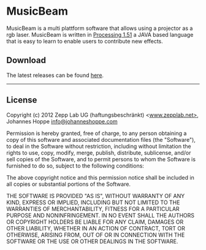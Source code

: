 MusicBeam
=========

MusicBeam is a multi plattform software that allows using a projector as a rgb laser.
MusicBeam is written in [Processing 1.51](http://processing.org) a JAVA based language that is easy to learn to enable users to contribute new effects.


Download
--------
The latest releases can be found [here](http://zepplab.net/downloads/MusicBeam_v0.1.zip).


_______


License
-------

Copyright (c) 2012 Zepp Lab UG (haftungsbeschränkt) <www.zepplab.net>, Johannes Hoppe <info@johanneshoppe.com>

Permission is hereby granted, free of charge, to any person obtaining a copy of this software and associated documentation files (the "Software"), to deal in the Software without restriction, including without limitation the rights to use, copy, modify, merge, publish, distribute, sublicense, and/or sell copies of the Software, and to permit persons to whom the Software is furnished to do so, subject to the following conditions:

The above copyright notice and this permission notice shall be included in all copies or substantial portions of the Software.

THE SOFTWARE IS PROVIDED "AS IS", WITHOUT WARRANTY OF ANY KIND, EXPRESS OR IMPLIED, INCLUDING BUT NOT LIMITED TO THE WARRANTIES OF MERCHANTABILITY, FITNESS FOR A PARTICULAR PURPOSE AND NONINFRINGEMENT. IN NO EVENT SHALL THE AUTHORS OR COPYRIGHT HOLDERS BE LIABLE FOR ANY CLAIM, DAMAGES OR OTHER LIABILITY, WHETHER IN AN ACTION OF CONTRACT, TORT OR OTHERWISE, ARISING FROM, OUT OF OR IN CONNECTION WITH THE SOFTWARE OR THE USE OR OTHER DEALINGS IN THE SOFTWARE.
